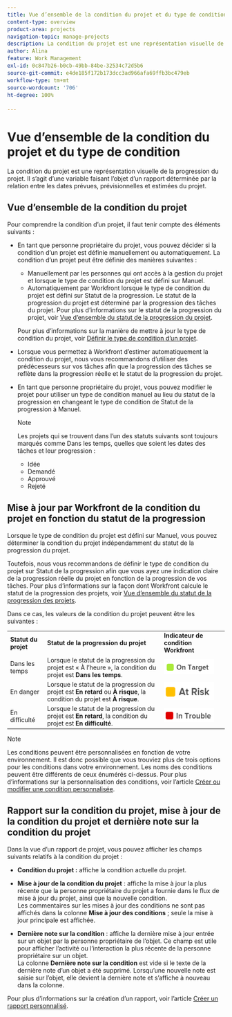 ```yaml
---
title: Vue d’ensemble de la condition du projet et du type de condition
content-type: overview
product-area: projects
navigation-topic: manage-projects
description: La condition du projet est une représentation visuelle de la progression du projet. Il s’agit d’une variable faisant l’objet d’un rapport déterminée par la relation entre les dates prévues, prévisionnelles et estimées du projet.
author: Alina
feature: Work Management
exl-id: 0c847b26-b0cb-49bb-84be-32534c72d5b6
source-git-commit: e4de185f172b173dcc3ad966afa69ffb3bc479eb
workflow-type: tm+mt
source-wordcount: '706'
ht-degree: 100%

---
```


# Vue d’ensemble de la condition du projet et du type de condition

<!-- Audited: 12/2023 -->

La condition du projet est une représentation visuelle de la progression du projet. Il s’agit d’une variable faisant l’objet d’un rapport déterminée par la relation entre les dates prévues, prévisionnelles et estimées du projet.

## Vue d’ensemble de la condition du projet

Pour comprendre la condition d’un projet, il faut tenir compte des éléments suivants :

* En tant que personne propriétaire du projet, vous pouvez décider si la condition d’un projet est définie manuellement ou automatiquement. La condition d’un projet peut être définie des manières suivantes :

   * Manuellement par les personnes qui ont accès à la gestion du projet et lorsque le type de condition du projet est défini sur Manuel.
   * Automatiquement par Workfront lorsque le type de condition du projet est défini sur Statut de la progression. Le statut de la progression du projet est déterminé par la progression des tâches du projet. Pour plus d’informations sur le statut de la progression du projet, voir [Vue d’ensemble du statut de la progression du projet](../../../manage-work/projects/planning-a-project/project-progress-status.md).

  Pour plus d’informations sur la manière de mettre à jour le type de condition du projet, voir [Définir le type de condition d’un projet](../../../manage-work/projects/manage-projects/set-condition-type-for-project.md).

* Lorsque vous permettez à Workfront d’estimer automatiquement la condition du projet, nous vous recommandons d’utiliser des prédécesseurs sur vos tâches afin que la progression des tâches se reflète dans la progression réelle et le statut de la progression du projet.
* En tant que personne propriétaire du projet, vous pouvez modifier le projet pour utiliser un type de condition manuel au lieu du statut de la progression en changeant le type de condition de Statut de la progression à Manuel.

  >[!NOTE]
  >
  >Les projets qui se trouvent dans l’un des statuts suivants sont toujours marqués comme Dans les temps, quelles que soient les dates des tâches et leur progression :
  >
  >* Idée
  >* Demandé
  >* Approuvé
  >* Rejeté

<!--
<div data-mc-conditions="QuicksilverOrClassic.Draft mode">
<h2>Set the Condition Type for a project</h2>
<p data-mc-conditions="QuicksilverOrClassic.Draft mode">(NOTE: drafted here and moved it to a separate article: /Content/Manage work/Projects/Manage projects/set-condition-type-for-project.htm)</p>
<ol>
<li value="1">Go to the project for which you want to update the Condition Type. </li>
<li value="2"> <p>  Click the <strong>More</strong> menu <img src="assets/qs-more-menu.png"> to the right of the project name, then click <strong>Edit</strong>.  <br> </p> </li>
<li value="3">In the <strong>Condition Type</strong> field, choose one of the following:
<ul>
<li><p><strong>Manual:</strong> The project owner sets the Condition on the project manually.</p><p data-mc-conditions="QuicksilverOrClassic.Quicksilver">In this case, the project owner can update the Condition of the project in the project header, or the Project Details section. </p></li>
<li><p><strong>Progress Status:</strong> Workfront sets the Condition based on the Progress Status of the project. <br></p></li>
</ul></li>
<li value="4">Click <strong>Save Changes</strong>. </li>
</ol>
</div>
-->

## Mise à jour par Workfront de la condition du projet en fonction du statut de la progression

Lorsque le type de condition du projet est défini sur Manuel, vous pouvez déterminer la condition du projet indépendamment du statut de la progression du projet.

Toutefois, nous vous recommandons de définir le type de condition du projet sur Statut de la progression afin que vous ayez une indication claire de la progression réelle du projet en fonction de la progression de vos tâches. Pour plus d’informations sur la façon dont Workfront calcule le statut de la progression des projets, voir [Vue d’ensemble du statut de la progression des projets](../../../manage-work/projects/planning-a-project/project-progress-status.md).

Dans ce cas, les valeurs de la condition du projet peuvent être les suivantes :

<table style="table-layout:auto"> 
 <col> 
 <col> 
 <col> 
 <col> 
 <tbody> 
  <tr> 
   <td><strong>Statut du projet</strong></td> 
   <td><strong>Statut de la progression du projet</strong></td> 
   <td><strong>Indicateur de condition Workfront</strong></td> 
   <td> </td> 
  </tr> 
  <tr> 
   <td>Dans les temps</td> 
   <td>Lorsque le statut de la progression du projet est « À l’heure », la condition du projet est <strong>Dans les temps</strong>. </td> 
   <td> <img src="assets/on-target-condition-icon.png"> </td> 
   <td> </td> 
  </tr> 
  <tr> 
   <td>En danger</td> 
   <td>Lorsque le statut de la progression du projet est <strong>En retard</strong> ou <strong>À risque</strong>, la condition du projet est <strong>À risque</strong>.</td> 
   <td> <img src="assets/at-risk-project-condition-icon.png"> </td> 
   <td> </td> 
  </tr> 
  <tr> 
   <td>En difficulté</td> 
   <td>Lorsque le statut de la progression du projet est <strong>En retard</strong>, la condition du projet est <strong>En difficulté</strong>. </td> 
   <td> <img src="assets/in-trouble-project-condition-icon.png"> </td> 
   <td> </td> 
  </tr> 
 </tbody> 
</table>

>[!NOTE]
>
>Les conditions peuvent être personnalisées en fonction de votre environnement. Il est donc possible que vous trouviez plus de trois options pour les conditions dans votre environnement. Les noms des conditions peuvent être différents de ceux énumérés ci-dessus. Pour plus d’informations sur la personnalisation des conditions, voir l’article [Créer ou modifier une condition personnalisée](../../../administration-and-setup/customize-workfront/create-manage-custom-conditions/create-edit-custom-conditions.md).

## Rapport sur la condition du projet, mise à jour de la condition du projet et dernière note sur la condition du projet

Dans la vue d’un rapport de projet, vous pouvez afficher les champs suivants relatifs à la condition du projet :

* **Condition du projet :** affiche la condition actuelle du projet.
* **Mise à jour de la condition du projet** : affiche la mise à jour la plus récente que la personne propriétaire du projet a fournie dans le flux de mise à jour du projet, ainsi que la nouvelle condition.\
  Les commentaires sur les mises à jour des conditions ne sont pas affichés dans la colonne **Mise à jour des conditions** ; seule la mise à jour principale est affichée.

* **Dernière note sur la condition** : affiche la dernière mise à jour entrée sur un objet par la personne propriétaire de l’objet. Ce champ est utile pour afficher l’activité ou l’interaction la plus récente de la personne propriétaire sur un objet.\
  La colonne **Dernière note sur la condition** est vide si le texte de la dernière note d’un objet a été supprimé. Lorsqu’une nouvelle note est saisie sur l’objet, elle devient la dernière note et s’affiche à nouveau dans la colonne.

Pour plus d’informations sur la création d’un rapport, voir l’article [Créer un rapport personnalisé](../../../reports-and-dashboards/reports/creating-and-managing-reports/create-custom-report.md).
